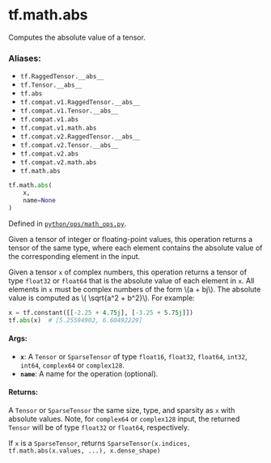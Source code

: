 <div itemscope itemtype="http://developers.google.com/ReferenceObject">
<meta itemprop="name" content="tf.math.abs" />
<meta itemprop="path" content="Stable" />
</div>

# tf.math.abs

Computes the absolute value of a tensor.

### Aliases:

* `tf.RaggedTensor.__abs__`
* `tf.Tensor.__abs__`
* `tf.abs`
* `tf.compat.v1.RaggedTensor.__abs__`
* `tf.compat.v1.Tensor.__abs__`
* `tf.compat.v1.abs`
* `tf.compat.v1.math.abs`
* `tf.compat.v2.RaggedTensor.__abs__`
* `tf.compat.v2.Tensor.__abs__`
* `tf.compat.v2.abs`
* `tf.compat.v2.math.abs`
* `tf.math.abs`

``` python
tf.math.abs(
    x,
    name=None
)
```



Defined in [`python/ops/math_ops.py`](/code/stable/tensorflow/python/ops/math_ops.py).

<!-- Placeholder for "Used in" -->

Given a tensor of integer or floating-point values, this operation returns a
tensor of the same type, where each element contains the absolute value of the
corresponding element in the input.

Given a tensor `x` of complex numbers, this operation returns a tensor of type
`float32` or `float64` that is the absolute value of each element in `x`. All
elements in `x` must be complex numbers of the form \\(a + bj\\). The
absolute value is computed as \\( \sqrt{a^2 + b^2}\\).  For example:
```python
x = tf.constant([[-2.25 + 4.75j], [-3.25 + 5.75j]])
tf.abs(x)  # [5.25594902, 6.60492229]
```

#### Args:


* <b>`x`</b>: A `Tensor` or `SparseTensor` of type `float16`, `float32`, `float64`,
  `int32`, `int64`, `complex64` or `complex128`.
* <b>`name`</b>: A name for the operation (optional).


#### Returns:

A `Tensor` or `SparseTensor` the same size, type, and sparsity as `x` with
  absolute values.
Note, for `complex64` or `complex128` input, the returned `Tensor` will be
  of type `float32` or `float64`, respectively.

If `x` is a `SparseTensor`, returns
`SparseTensor(x.indices, tf.math.abs(x.values, ...), x.dense_shape)`
